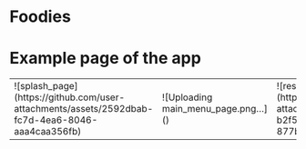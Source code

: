 # Foodies

# Example page of the app
<table>
  <tr>
    <td>![splash_page](https://github.com/user-attachments/assets/2592dbab-fc7d-4ea6-8046-aaa4caa356fb)</td>
    <td>![Uploading main_menu_page.png…]()</td>
    <td>![restaurant_page](https://github.com/user-attachments/assets/b6bcd45a-b2f5-43a4-9c37-877b01ec8540)</td>
  </tr>
</table>
